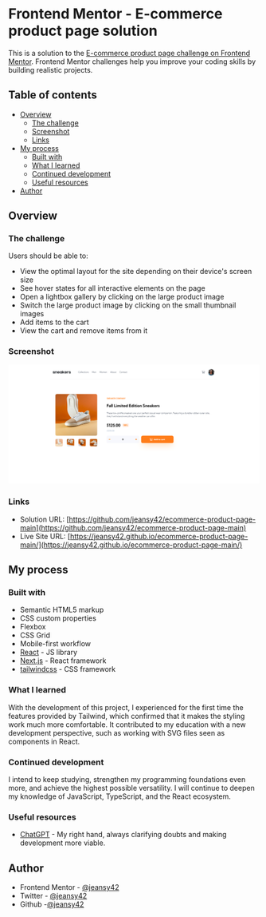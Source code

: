# Frontend Mentor - E-commerce product page solution

This is a solution to the [E-commerce product page challenge on Frontend Mentor](https://www.frontendmentor.io/challenges/ecommerce-product-page-UPsZ9MJp6). Frontend Mentor challenges help you improve your coding skills by building realistic projects.

## Table of contents

- [Overview](#overview)
  - [The challenge](#the-challenge)
  - [Screenshot](#screenshot)
  - [Links](#links)
- [My process](#my-process)
  - [Built with](#built-with)
  - [What I learned](#what-i-learned)
  - [Continued development](#continued-development)
  - [Useful resources](#useful-resources)
- [Author](#author)

## Overview

### The challenge

Users should be able to:

- View the optimal layout for the site depending on their device's screen size
- See hover states for all interactive elements on the page
- Open a lightbox gallery by clicking on the large product image
- Switch the large product image by clicking on the small thumbnail images
- Add items to the cart
- View the cart and remove items from it

### Screenshot

![](./screenshot.png)

### Links

- Solution URL: [https://github.com/jeansy42/ecommerce-product-page-main](https://github.com/jeansy42/ecommerce-product-page-main)
- Live Site URL: [https://jeansy42.github.io/ecommerce-product-page-main/](https://jeansy42.github.io/ecommerce-product-page-main/)

## My process

### Built with

- Semantic HTML5 markup
- CSS custom properties
- Flexbox
- CSS Grid
- Mobile-first workflow
- [React](https://reactjs.org/) - JS library
- [Next.js](https://nextjs.org/) - React framework
- [tailwindcss](https://tailwindcss.com/) - CSS framework

### What I learned

With the development of this project, I experienced for the first time the features provided by Tailwind, which confirmed that it makes the styling work much more comfortable. It contributed to my education with a new development perspective, such as working with SVG files seen as components in React.

### Continued development

I intend to keep studying, strengthen my programming foundations even more, and achieve the highest possible versatility. I will continue to deepen my knowledge of JavaScript, TypeScript, and the React ecosystem.

### Useful resources

- [ChatGPT](https://chat.openai.com/) - My right hand, always clarifying doubts and making development more viable.

## Author

- Frontend Mentor - [@jeansy42](https://www.frontendmentor.io/profile/jeansy42)
- Twitter - [@jeansy42](https://www.twitter.com/jeansy42)
- Github -[@jeansy42](https://github.com/jeansy42)
